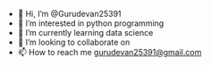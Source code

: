 - 👋 Hi, I’m @Gurudevan25391
- 👀 I’m interested in python programming
- 🌱 I’m currently learning data science
- 💞️ I’m looking to collaborate on 
- 📫 How to reach me gurudevan25391@gmail.com

<!---
Gurudevan25391/Gurudevan25391 is a ✨ special ✨ repository because its `README.md` (this file) appears on your GitHub profile.
You can click the Preview link to take a look at your changes.
--->
